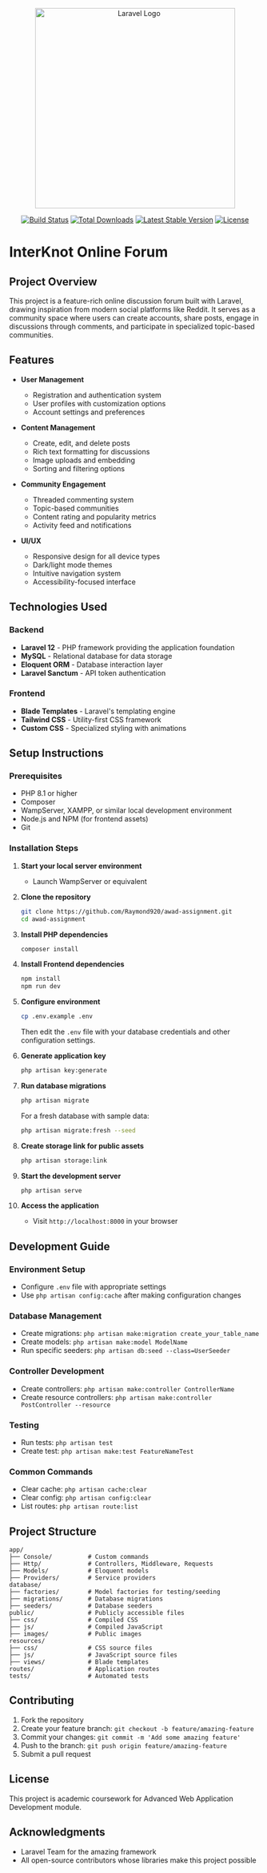 <p align="center"><a href="https://laravel.com" target="_blank"><img src="https://raw.githubusercontent.com/laravel/art/master/logo-lockup/5%20SVG/2%20CMYK/1%20Full%20Color/laravel-logolockup-cmyk-red.svg" width="400" alt="Laravel Logo"></a></p>

<p align="center">
<a href="https://github.com/laravel/framework/actions"><img src="https://github.com/laravel/framework/workflows/tests/badge.svg" alt="Build Status"></a>
<a href="https://packagist.org/packages/laravel/framework"><img src="https://img.shields.io/packagist/dt/laravel/framework" alt="Total Downloads"></a>
<a href="https://packagist.org/packages/laravel/framework"><img src="https://img.shields.io/packagist/v/laravel/framework" alt="Latest Stable Version"></a>
<a href="https://packagist.org/packages/laravel/framework"><img src="https://img.shields.io/packagist/l/laravel/framework" alt="License"></a>
</p>

# InterKnot Online Forum

## Project Overview
This project is a feature-rich online discussion forum built with Laravel, drawing inspiration from modern social platforms like Reddit. It serves as a community space where users can create accounts, share posts, engage in discussions through comments, and participate in specialized topic-based communities.

## Features
- **User Management**
  - Registration and authentication system
  - User profiles with customization options
  - Account settings and preferences

- **Content Management**
  - Create, edit, and delete posts
  - Rich text formatting for discussions
  - Image uploads and embedding
  - Sorting and filtering options

- **Community Engagement**
  - Threaded commenting system
  - Topic-based communities
  - Content rating and popularity metrics
  - Activity feed and notifications

- **UI/UX**
  - Responsive design for all device types
  - Dark/light mode themes
  - Intuitive navigation system
  - Accessibility-focused interface

## Technologies Used

### Backend
- **Laravel 12** - PHP framework providing the application foundation
- **MySQL** - Relational database for data storage
- **Eloquent ORM** - Database interaction layer
- **Laravel Sanctum** - API token authentication

### Frontend
- **Blade Templates** - Laravel's templating engine
- **Tailwind CSS** - Utility-first CSS framework
- **Custom CSS** - Specialized styling with animations

## Setup Instructions

### Prerequisites
- PHP 8.1 or higher
- Composer
- WampServer, XAMPP, or similar local development environment
- Node.js and NPM (for frontend assets)
- Git

### Installation Steps

1. **Start your local server environment**
   - Launch WampServer or equivalent

2. **Clone the repository**
   ```bash
   git clone https://github.com/Raymond920/awad-assignment.git
   cd awad-assignment
   ```

3. **Install PHP dependencies**
   ```bash
   composer install
   ```

4. **Install Frontend dependencies**
   ```bash
   npm install
   npm run dev
   ```

5. **Configure environment**
   ```bash
   cp .env.example .env
   ```
   
   Then edit the `.env` file with your database credentials and other configuration settings.

6. **Generate application key**
   ```bash
   php artisan key:generate
   ```

7. **Run database migrations**
   ```bash
   php artisan migrate
   ```
   
   For a fresh database with sample data:
   ```bash
   php artisan migrate:fresh --seed
   ```

8. **Create storage link for public assets**
   ```bash
   php artisan storage:link
   ```

9. **Start the development server**
   ```bash
   php artisan serve
   ```

10. **Access the application**
    - Visit `http://localhost:8000` in your browser

## Development Guide

### Environment Setup
- Configure `.env` file with appropriate settings
- Use `php artisan config:cache` after making configuration changes

### Database Management
- Create migrations: `php artisan make:migration create_your_table_name`
- Create models: `php artisan make:model ModelName`
- Run specific seeders: `php artisan db:seed --class=UserSeeder`

### Controller Development
- Create controllers: `php artisan make:controller ControllerName`
- Create resource controllers: `php artisan make:controller PostController --resource`

### Testing
- Run tests: `php artisan test`
- Create test: `php artisan make:test FeatureNameTest`

### Common Commands
- Clear cache: `php artisan cache:clear`
- Clear config: `php artisan config:clear`
- List routes: `php artisan route:list`

## Project Structure

```
app/
├── Console/          # Custom commands
├── Http/             # Controllers, Middleware, Requests
├── Models/           # Eloquent models
├── Providers/        # Service providers
database/
├── factories/        # Model factories for testing/seeding
├── migrations/       # Database migrations
├── seeders/          # Database seeders
public/               # Publicly accessible files
├── css/              # Compiled CSS
├── js/               # Compiled JavaScript
├── images/           # Public images
resources/
├── css/              # CSS source files
├── js/               # JavaScript source files
├── views/            # Blade templates
routes/               # Application routes
tests/                # Automated tests
```

## Contributing

1. Fork the repository
2. Create your feature branch: `git checkout -b feature/amazing-feature`
3. Commit your changes: `git commit -m 'Add some amazing feature'`
4. Push to the branch: `git push origin feature/amazing-feature`
5. Submit a pull request

## License

This project is academic coursework for Advanced Web Application Development module.

## Acknowledgments

- Laravel Team for the amazing framework
- All open-source contributors whose libraries make this project possible
